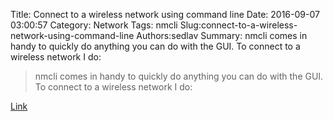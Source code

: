 Title: Connect to a wireless network using command line
Date: 2016-09-07 03:00:57
Category: Network
Tags: nmcli
Slug:connect-to-a-wireless-network-using-command-line
Authors:sedlav
Summary: nmcli comes in handy to quickly do anything you can do with the GUI. To connect to a wireless network I do:

> nmcli comes in handy to quickly do anything you can do with the GUI. To connect to a wireless network I do:

[Link](http://nullr0ute.com/2016/09/connect-to-a-wireless-network-using-command-line-nmcli/)
